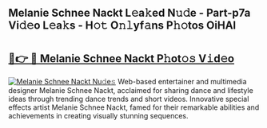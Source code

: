 ## Melanie Schnee Nackt L𝚎a𝚔ed N𝚞𝚍e - Part-p7a Vi𝚍𝚎o L𝚎a𝚔s - H𝚘𝚝 O𝚗𝚕yf𝚊ns P𝚑𝚘tos OiHAl

# <h2><a href="http://kf0upbp.oniu.top/?m=Melanie+Schnee+Nackt">🔗👉 🔴 Melanie Schnee Nackt P𝚑ot𝚘𝚜 V𝚒d𝚎o</a></h2>

[![Melanie Schnee Nackt Nu𝚍e𝚜](https://i.imgur.com/0qMVB7G.gif)](http://kf0upbp.oniu.top/?m=Melanie+Schnee+Nackt)
Web-based entertainer and multimedia designer Melanie Schnee Nackt, acclaimed for sharing dance and lifestyle ideas through trending dance trends and short videos. Innovative special effects artist Melanie Schnee Nackt, famed for their remarkable abilities and achievements in creating visually stunning sequences.  
